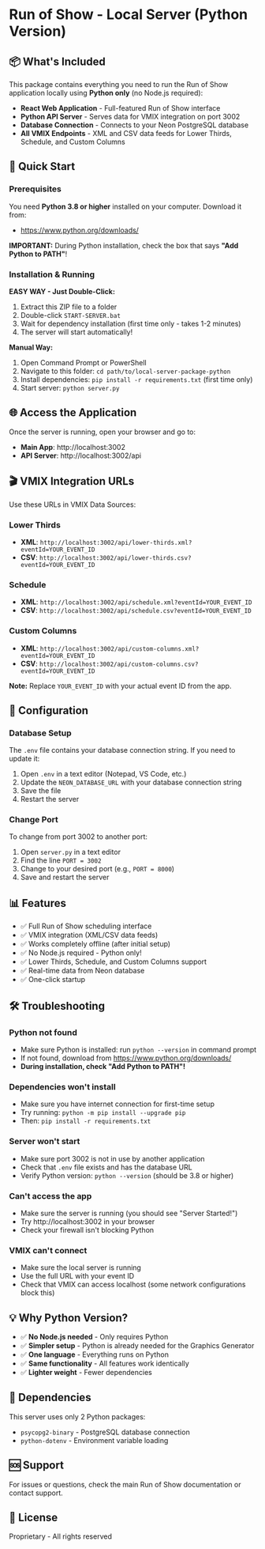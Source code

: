 # Run of Show - Local Server (Python Version)

## 📦 What's Included

This package contains everything you need to run the Run of Show application locally using **Python only** (no Node.js required):

- **React Web Application** - Full-featured Run of Show interface
- **Python API Server** - Serves data for VMIX integration on port 3002
- **Database Connection** - Connects to your Neon PostgreSQL database
- **All VMIX Endpoints** - XML and CSV data feeds for Lower Thirds, Schedule, and Custom Columns

## 🚀 Quick Start

### Prerequisites

You need **Python 3.8 or higher** installed on your computer. Download it from:
- https://www.python.org/downloads/

**IMPORTANT:** During Python installation, check the box that says **"Add Python to PATH"**!

### Installation & Running

**EASY WAY - Just Double-Click:**
1. Extract this ZIP file to a folder
2. Double-click `START-SERVER.bat`
3. Wait for dependency installation (first time only - takes 1-2 minutes)
4. The server will start automatically!

**Manual Way:**
1. Open Command Prompt or PowerShell
2. Navigate to this folder: `cd path/to/local-server-package-python`
3. Install dependencies: `pip install -r requirements.txt` (first time only)
4. Start server: `python server.py`

## 🌐 Access the Application

Once the server is running, open your browser and go to:

- **Main App**: http://localhost:3002
- **API Server**: http://localhost:3002/api

## 🎬 VMIX Integration URLs

Use these URLs in VMIX Data Sources:

### Lower Thirds
- **XML**: `http://localhost:3002/api/lower-thirds.xml?eventId=YOUR_EVENT_ID`
- **CSV**: `http://localhost:3002/api/lower-thirds.csv?eventId=YOUR_EVENT_ID`

### Schedule
- **XML**: `http://localhost:3002/api/schedule.xml?eventId=YOUR_EVENT_ID`
- **CSV**: `http://localhost:3002/api/schedule.csv?eventId=YOUR_EVENT_ID`

### Custom Columns
- **XML**: `http://localhost:3002/api/custom-columns.xml?eventId=YOUR_EVENT_ID`
- **CSV**: `http://localhost:3002/api/custom-columns.csv?eventId=YOUR_EVENT_ID`

**Note:** Replace `YOUR_EVENT_ID` with your actual event ID from the app.

## 🔧 Configuration

### Database Setup

The `.env` file contains your database connection string. If you need to update it:

1. Open `.env` in a text editor (Notepad, VS Code, etc.)
2. Update the `NEON_DATABASE_URL` with your database connection string
3. Save the file
4. Restart the server

### Change Port

To change from port 3002 to another port:

1. Open `server.py` in a text editor
2. Find the line `PORT = 3002`
3. Change to your desired port (e.g., `PORT = 8000`)
4. Save and restart the server

## 📊 Features

- ✅ Full Run of Show scheduling interface
- ✅ VMIX integration (XML/CSV data feeds)
- ✅ Works completely offline (after initial setup)
- ✅ No Node.js required - Python only!
- ✅ Lower Thirds, Schedule, and Custom Columns support
- ✅ Real-time data from Neon database
- ✅ One-click startup

## 🛠 Troubleshooting

### Python not found
- Make sure Python is installed: run `python --version` in command prompt
- If not found, download from https://www.python.org/downloads/
- **During installation, check "Add Python to PATH"!**

### Dependencies won't install
- Make sure you have internet connection for first-time setup
- Try running: `python -m pip install --upgrade pip`
- Then: `pip install -r requirements.txt`

### Server won't start
- Make sure port 3002 is not in use by another application
- Check that `.env` file exists and has the database URL
- Verify Python version: `python --version` (should be 3.8 or higher)

### Can't access the app
- Make sure the server is running (you should see "Server Started!")
- Try http://localhost:3002 in your browser
- Check your firewall isn't blocking Python

### VMIX can't connect
- Make sure the local server is running
- Use the full URL with your event ID
- Check that VMIX can access localhost (some network configurations block this)

## 💡 Why Python Version?

- ✅ **No Node.js needed** - Only requires Python
- ✅ **Simpler setup** - Python is already needed for the Graphics Generator
- ✅ **One language** - Everything runs on Python
- ✅ **Same functionality** - All features work identically
- ✅ **Lighter weight** - Fewer dependencies

## 📝 Dependencies

This server uses only 2 Python packages:
- `psycopg2-binary` - PostgreSQL database connection
- `python-dotenv` - Environment variable loading

## 🆘 Support

For issues or questions, check the main Run of Show documentation or contact support.

## 📄 License

Proprietary - All rights reserved

